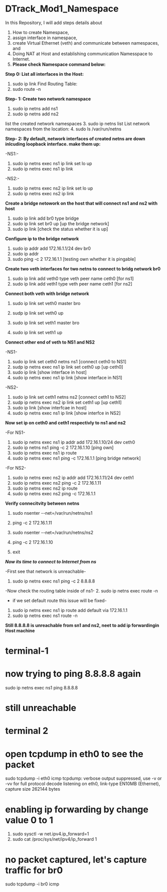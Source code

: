 # DTrack_Mod1_Namespace

In this Repository, I will add steps details about 
1. How to create Namespace,
2. assign interface in namespace,
3. create Virtual Ethernet (veth) and communicate between namespaces, and
4. Doing NAT at Host and establishing communication Namesspace to Internet.
5. **Please check Namespace command below:**

**Step 0: List all interfaces in the Host:**
1. sudo ip link
Find Routing Table:
2. sudo route -n

**Step- 1: Create two network namespace**
1. sudo ip netns add ns1
2. sudo ip netns add ns2

list the created network namespaces
3. sudo ip netns list
List network namespaces from the location:
4. sudo ls /var/run/netns

**Step- 2: By default, network interfaces of created netns are down inlcuding loopback interface. make them up:**

-NS1:-
1. sudo ip netns exec ns1 ip link set lo up
2. sudo ip netns exec ns1 ip link
   
-NS2:-
1. sudo ip netns exec ns2 ip link set lo up
2. sudo ip netns exec ns2 ip link

**Create a bridge netowork on the host that will connect ns1 and ns2 with host**
1. sudo ip link add br0 type bridge
2. sudo ip link set br0 up [up the bridge network]
3. sudo ip link [check the status whether it is up]

**Configure ip to the bridge network**
 1. sudo ip addr add 172.16.1.1/24 dev br0
 2. sudo ip addr
 3. sudo ping -c 2 172.16.1.1 [testing own whether it is pingable]

**Create two veth interfaces for two netns to connect to bridg network br0**

1. sudo ip link add veth0 type veth peer name ceth0 [for ns1]
2. sudo ip link add veth1 type veth peer name ceth1 [for ns2]

**Connect both veth with bridge network**
1. sudo ip link set veth0 master bro
2. sudp ip link set veth0 up

1. sudo ip link set veth1 master bro
2. sudo ip link set veth1 up

**Connect other end of veth to NS1 and NS2**

-NS1-
1. sudo ip link set ceth0 netns ns1 [connect ceth0 to NS1]
2. sudp ip netns exec ns1 ip link set ceth0 up [up ceth0]
3. sudo ip link [show interface in host]
4. sudo ip netns exec ns1 ip link [show interface in NS1]

-NS2-
1. sudo ip link set ceth1 netns ns2 [connect ceth1 to NS2]
2. sudp ip netns exec ns2 ip link set ceth1 up [up ceth1]
3. sudo ip link [show interfcae in host]
4. sudo ip netns exec ns1 ip link [show interfce in NS2]

**Now set ip on ceth0 and ceth1 respectivly to ns1 and ns2**

-For NS1-
1. sudo ip netns exec ns1 ip addr add 172.16.1.10/24 dev ceth0
2. sudo ip netns ns1 ping -c 2 172.16.1.10 [ping own]
3. sudo ip netns exec ns1 ip route
4. sudo ip netns exec ns1 ping -c 172.16.1.1 [ping bridge network]

-For NS2-
1. sudo ip netns exec ns2 ip addr add 172.16.1.11/24 dev ceth1
2. sudo ip netns exec ns2 ping -c 2 172.16.1.11
3. sudo ip netns exec ns2 ip route
4. sudo ip netns exec ns2 ping -c 172.16.1.1

**Verify connecitvity between netns**
1. sudo nsenter --net=/var/run/netns/ns1
2. ping -c 2 172.16.1.11

3. sudo nsenter --net=/var/run/netns/ns2
4. ping -c 2 172.16.1.10
5. exit

***Now its time to connect to Internet from ns***

-First see that network is unreachable-
1. sudo ip netns exec ns1 ping -c 2 8.8.8.8

-Now check the routing table inside of ns1-
2. sudo ip netns exec route -n

- if we set default route this issue will be fixed-
1. sudo ip netns exec ns1 ip route add default via 172.16.1.1
2. sudo ip netns exec ns1 route -n

**Still 8.8.8.8 is unreachable from sn1 and ns2, neet to add ip forwardingin Host machine**

# terminal-1
# now trying to ping 8.8.8.8 again
sudo ip netns exec ns1 ping 8.8.8.8
# still unreachable

# terminal 2
# open tcpdump in eth0 to see the packet
sudo tcpdump -i eth0 icmp
tcpdump: verbose output suppressed, use -v or -vv for full protocol decode
listening on eth0, link-type EN10MB (Ethernet), capture size 262144 bytes

# enabling ip forwarding by change value 0 to 1
1. sudo sysctl -w net.ipv4.ip_forward=1
2. sudo cat /proc/sys/net/ipv4/ip_forward
   1

# no packet captured, let's capture traffic for br0
sudo tcpdump -i br0 icmp


